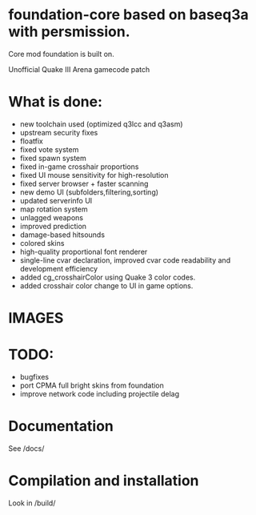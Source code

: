 # foundation-core based on baseq3a with persmission.

Core mod foundation is built on.

Unofficial Quake III Arena gamecode patch

# What is done:

 * new toolchain used (optimized q3lcc and q3asm)
 * upstream security fixes
 * floatfix
 * fixed vote system
 * fixed spawn system
 * fixed in-game crosshair proportions
 * fixed UI mouse sensitivity for high-resolution
 * fixed server browser + faster scanning
 * new demo UI (subfolders,filtering,sorting)
 * updated serverinfo UI
 * map rotation system
 * unlagged weapons
 * improved prediction
 * damage-based hitsounds
 * colored skins
 * high-quality proportional font renderer
 * single-line cvar declaration, improved cvar code readability and development efficiency
 * added cg_crosshairColor using Quake 3 color codes.
 * added crosshair color change to UI in game options.

# IMAGES

# TODO:

 * bugfixes
 * port CPMA full bright skins from foundation
 * improve network code including projectile delag

# Documentation

See /docs/

# Compilation and installation

Look in /build/
